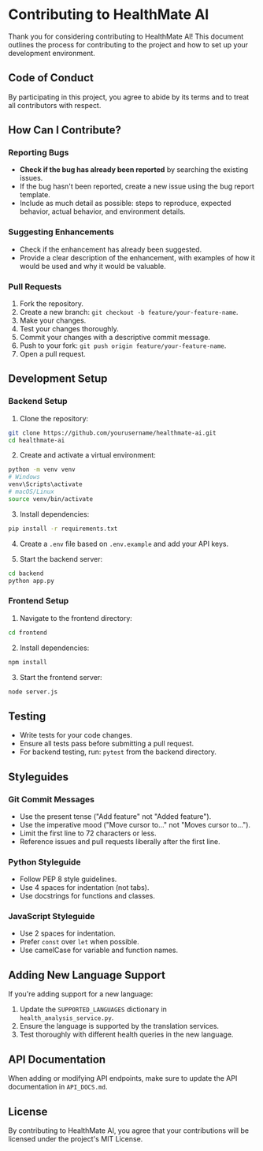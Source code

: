 # Contributing to HealthMate AI

Thank you for considering contributing to HealthMate AI! This document outlines the process for contributing to the project and how to set up your development environment.

## Code of Conduct

By participating in this project, you agree to abide by its terms and to treat all contributors with respect.

## How Can I Contribute?

### Reporting Bugs

- **Check if the bug has already been reported** by searching the existing issues.
- If the bug hasn't been reported, create a new issue using the bug report template.
- Include as much detail as possible: steps to reproduce, expected behavior, actual behavior, and environment details.

### Suggesting Enhancements

- Check if the enhancement has already been suggested.
- Provide a clear description of the enhancement, with examples of how it would be used and why it would be valuable.

### Pull Requests

1. Fork the repository.
2. Create a new branch: `git checkout -b feature/your-feature-name`.
3. Make your changes.
4. Test your changes thoroughly.
5. Commit your changes with a descriptive commit message.
6. Push to your fork: `git push origin feature/your-feature-name`.
7. Open a pull request.

## Development Setup

### Backend Setup

1. Clone the repository:
```bash
git clone https://github.com/yourusername/healthmate-ai.git
cd healthmate-ai
```

2. Create and activate a virtual environment:
```bash
python -m venv venv
# Windows
venv\Scripts\activate
# macOS/Linux
source venv/bin/activate
```

3. Install dependencies:
```bash
pip install -r requirements.txt
```

4. Create a `.env` file based on `.env.example` and add your API keys.

5. Start the backend server:
```bash
cd backend
python app.py
```

### Frontend Setup

1. Navigate to the frontend directory:
```bash
cd frontend
```

2. Install dependencies:
```bash
npm install
```

3. Start the frontend server:
```bash
node server.js
```

## Testing

- Write tests for your code changes.
- Ensure all tests pass before submitting a pull request.
- For backend testing, run: `pytest` from the backend directory.

## Styleguides

### Git Commit Messages

- Use the present tense ("Add feature" not "Added feature").
- Use the imperative mood ("Move cursor to..." not "Moves cursor to...").
- Limit the first line to 72 characters or less.
- Reference issues and pull requests liberally after the first line.

### Python Styleguide

- Follow PEP 8 style guidelines.
- Use 4 spaces for indentation (not tabs).
- Use docstrings for functions and classes.

### JavaScript Styleguide

- Use 2 spaces for indentation.
- Prefer `const` over `let` when possible.
- Use camelCase for variable and function names.

## Adding New Language Support

If you're adding support for a new language:

1. Update the `SUPPORTED_LANGUAGES` dictionary in `health_analysis_service.py`.
2. Ensure the language is supported by the translation services.
3. Test thoroughly with different health queries in the new language.

## API Documentation

When adding or modifying API endpoints, make sure to update the API documentation in `API_DOCS.md`.

## License

By contributing to HealthMate AI, you agree that your contributions will be licensed under the project's MIT License.
